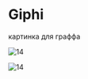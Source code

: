 # Giphi

картинка для граффа

![14](https://github.com/user-attachments/assets/d0ce1ef1-d964-4418-a371-0cd60eaa2355)


![14](https://github.com/user-attachments/assets/c0cb8b3e-cc6e-4f90-bdce-c7109c4b3a97)
